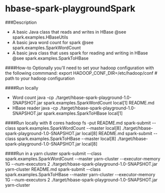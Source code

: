hbase-spark-playgroundSpark
==================


###Description
- A basic Java class that reads and writes in HBase @see spark.examples.HBaseUtils
- A basic java word count for spark	@see spark.examples.SparkWordCount
- A basic java class that uses spark for reading and writing in HBase @see spark.examples.SparkToHBase


####How-to
Optionally you'll need to set your hadoop configuration with the following commmand:
    export HADOOP_CONF_DIR=/etc/hadoop/conf   # path to your hadoop configuration


####Run locally
- Word count
java -cp ./target/hbase-spark-playground-1.0-SNAPSHOT.jar spark.examples.SparkWordCount local[1] README.md
- HBase reader
java -cp ./target/hbase-spark-playground-1.0-SNAPSHOT.jar spark.examples.SparkToHBase local[1]

####Run locally with 8 cores
hadoop fs -put README.md
spark-submit --class spark.examples.SparkWordCount --master local[8]  ./target/hbase-spark-playground-1.0-SNAPSHOT.jar local[8] README.md
spark-submit --class spark.examples.SparkToHBase --master local[8]  ./target/hbase-spark-playground-1.0-SNAPSHOT.jar local[8]



####Run in a yarn cluster
spark-submit --class spark.examples.SparkWordCount --master yarn-cluster  --executor-memory 1G --num-executors 2 ./target/hbase-spark-playground-1.0-SNAPSHOT.jar yarn-cluster README.md
spark-submit --class spark.examples.SparkToHBase --master yarn-cluster  --executor-memory 1G --num-executors 2 ./target/hbase-spark-playground-1.0-SNAPSHOT.jar yarn-cluster

